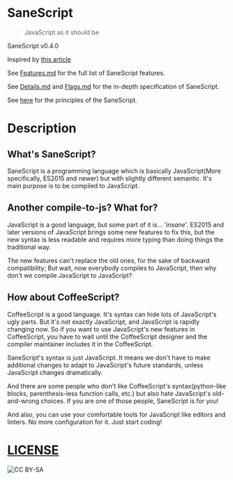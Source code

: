 SaneScript
===========

> JavaScript as it should be

SaneScript v0.4.0

Inspired by [this article](https://github.com/rwaldron/tc39-notes/blob/master/es6/2015-01/JSExperimentalDirections.pdf)

See [Features.md](https://github.com/SaneScript/SaneScript/blob/master/Features.md) for the full list of SaneScript features.

See [Details.md](https://github.com/SaneScript/SaneScript/blob/master/Details.md) and [Flags.md](https://github.com/SaneScript/SaneScript/blob/master/Flags.md) for the in-depth specification of SaneScript.

See [here](https://gist.github.com/HyeonuPark/6af6965ca6b91cc6a79c) for the principles of the SaneScript.

# Description

## What's SaneScript?

SaneScript is a programming language which is basically JavaScript(More specifically, ES2015 and newer) but with slightly different semantic. It's main purpose is to be compiled to JavaScript.

## Another compile-to-js? What for?

JavaScript is a good language, but some part of it is... '*insane*'. ES2015 and later versions of JavaScript brings some new features to fix this, but the new syntax is less readable and requires more typing than doing things the traditional way.

The new features can't replace the old ones, for the sake of backward compatibility; But wait, now everybody compiles to JavaScript, then why don't we compile JavaScript to JavaScript?

## How about CoffeeScript?

CoffeeScript is a good language. It's syntax can hide lots of JavaScript's ugly parts. But it's not exactly JavaScript, and JavaScript is rapidly changing now. So if you want to use JavaScript's new features in CoffeeScript, you have to wait until the CoffeeScript designer and the compiler maintainer includes it in the CoffeeScript.

SaneScript's syntax is just JavaScript. It means we don't have to make additional changes to adapt to JavaScript's future standards, unless JavaScript changes dramatically.

And there are some people who don't like CoffeeScript's syntax(python-like blocks, parenthesis-less function calls, etc.) but also hate JavaScript's old-and-wrong choices. If you are one of those people, SaneScript is for you!

And also, you can use your comfortable tools for JavaScript like editors and linters. No more configuration for it. Just start coding!

# [LICENSE](http://creativecommons.org/licenses/by-sa/3.0/)
![CC BY-SA](http://mirrors.creativecommons.org/presskit/buttons/88x31/svg/by-sa.svg)
